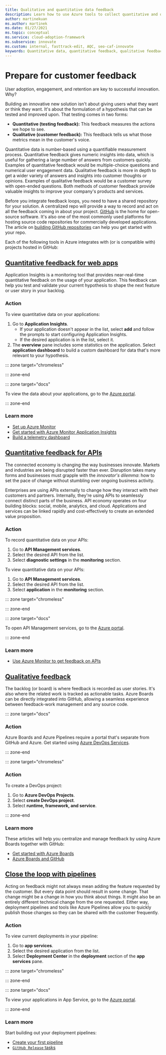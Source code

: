 ```yaml
---
title: Qualitative and quantitative data feedback
description: Learn how to use Azure tools to collect quantitative and qualitative feedback on web apps and APIs hosted in GitHub.
author: martinekuan
ms.author: martinek
ms.date: 01/27/2021
ms.topic: conceptual
ms.service: cloud-adoption-framework
ms.subservice: innovate
ms.custom: internal, fasttrack-edit, AQC, seo-caf-innovate
keywords: Quantitative data, quantitative feedback, qualitative feedback, testing feedback, customer feedback
---
```


# Prepare for customer feedback

User adoption, engagement, and retention are key to successful innovation. Why?

Building an innovative new solution isn't about giving users what they want or think they want. It's about the formulation of a hypothesis that can be tested and improved upon. That testing comes in two forms:

- **Quantitative (testing feedback):** This feedback measures the actions we hope to see.
- **Qualitative (customer feedback):** This feedback tells us what those metrics mean in the customer's voice.

Quantitative data is number-based using a quantifiable measurement process. Quantitative feedback gives numeric insights into data, which is useful for gathering a large number of answers from customers quickly. Examples of quantitative feedback would be multiple-choice questions and numerical user engagement data. Qualitative feedback is more in depth to get a wider variety of answers and insights into customer thoughts or opinions. Examples of qualitative feedback would be a customer survey with open-ended questions. Both methods of customer feedback provide valuable insights to improve your company's products and services.

Before you integrate feedback loops, you need to have a shared repository for your solution. A centralized repo will provide a way to record and act on all the feedback coming in about your project. [GitHub](https://github.com) is the home for open-source software. It's also one of the most commonly used platforms for hosting source code repositories for commercially developed applications. The article on [building GitHub repositories](/azure/devops/pipelines/repos/github) can help you get started with your repo.

Each of the following tools in Azure integrates with (or is compatible with) projects hosted in GitHub:

## [Quantitative feedback for web apps](#tab/Quantitative-Apps)

Application Insights is a monitoring tool that provides near-real-time quantitative feedback on the usage of your application. This feedback can help you test and validate your current hypothesis to shape the next feature or user story in your backlog.

### Action

To view quantitative data on your applications:

1. Go to **Application Insights**.
   - If your application doesn't appear in the list, select **add** and follow the prompts to start configuring Application Insights.
   - If the desired application is in the list, select it.
1. The **overview** pane includes some statistics on the application. Select **application dashboard** to build a custom dashboard for data that's more relevant to your hypothesis.

::: zone target="chromeless"

<!-- markdownlint-disable DOCSMD001 -->


<!-- markdownlint-enable DOCSMD001 -->

::: zone-end

::: zone target="docs"

To view the data about your applications, go to the [Azure portal](https://portal.azure.com/#blade/HubsExtension/BrowseResourceBlade/resourceType/Microsoft.Insights%2FComponents).

::: zone-end

### Learn more

- [Set up Azure Monitor](/azure/azure-monitor/azure-monitor-app-hub)
- [Get started with Azure Monitor Application Insights](/azure/azure-monitor/app/tutorial-users)
- [Build a telemetry dashboard](/azure/azure-monitor/app/tutorial-app-dashboards)

## [Quantitative feedback for APIs](#tab/Quantitative-APIs)

The connected economy is changing the way businesses innovate. Markets and industries are being disrupted faster than ever. Disruption takes many forms and businesses must grapple with the *innovator's dilemma*: how to set the pace of change without stumbling over ongoing business activity.

Enterprises are using APIs externally to change how they interact with their customers and partners. Internally, they're using APIs to seamlessly connect distinct parts of the business. API economy operates on four building blocks: social, mobile, analytics, and cloud. Applications and services can be linked rapidly and cost-effectively to create an extended value proposition.

<!-- markdownlint-disable MD024 -->

### Action

To record quantitative data on your APIs:

1. Go to **API Management services**.
2. Select the desired API from the list.
3. Select **diagnostic settings** in the **monitoring** section.

To view quantitative data on your APIs:

1. Go to **API Management services**.
2. Select the desired API from the list.
3. Select **application** in the **monitoring** section.

::: zone target="chromeless"

<!-- markdownlint-disable DOCSMD001 -->


<!-- markdownlint-enable DOCSMD001 -->

::: zone-end

::: zone target="docs"

To open API Management services, go to the [Azure portal](https://portal.azure.com/#blade/HubsExtension/BrowseResourceBlade/resourceType/Microsoft.ApiManagement%2FService).

::: zone-end

### Learn more

- [Use Azure Monitor to get feedback on APIs](/azure/api-management/api-management-howto-use-azure-monitor)

## [Qualitative feedback](#tab/Qualitative)

The backlog (or board) is where feedback is recorded as user stories. It's also where the related work is tracked as actionable tasks. Azure Boards can be directly integrated into GitHub, allowing a seamless experience between feedback-work management and any source code.

::: zone target="docs"

### Action

Azure Boards and Azure Pipelines require a portal that's separate from GitHub and Azure. Get started using [Azure DevOps Services](/azure/devops/user-guide/what-is-azure-devops).

::: zone-end

::: zone target="chromeless"

<!-- markdownlint-disable DOCSMD001 -->

### Action

To create a DevOps project:

1. Go to **Azure DevOps Projects**.
2. Select **create DevOps project**.
3. Select **runtime, framework, and service**.


<!-- markdownlint-enable DOCSMD001 -->

::: zone-end

### Learn more

These articles will help you centralize and manage feedback by using Azure Boards together with GitHub:

- [Get started with Azure Boards](/azure/devops/boards/get-started/)
- [Azure Boards and GitHub](/azure/devops/boards/github/)

## [Close the loop with pipelines](#tab/pipelines)

Acting on feedback might not always mean adding the feature requested by the customer. But every data point should result in some change. That change might be a change in how you think about things. It might also be an entirely different technical change from the one requested. Either way, deployment pipelines and tools like Azure Pipelines allow you to quickly publish those changes so they can be shared with the customer frequently.

### Action

To view current deployments in your pipeline:

1. Go to **app services**.
2. Select the desired application from the list.
3. Select **Deployment Center** in the **deployment** section of the **app services** pane.

::: zone target="chromeless"

<!-- markdownlint-disable DOCSMD001 -->

<!-- markdownlint-enable DOCSMD001 -->

::: zone-end

::: zone target="docs"

To view your applications in App Service, go to the [Azure portal](https://portal.azure.com/#blade/HubsExtension/BrowseResourceBlade/resourceType/Microsoft.Web%2FSites).

::: zone-end

### Learn more

Start building out your deployment pipelines:

- [Create your first pipeline](/azure/devops/pipelines/create-first-pipeline)
- [`GitHub Release` tasks](/azure/devops/pipelines/tasks/utility/github-release)
